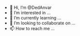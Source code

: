 - 👋 Hi, I’m @DedAnvar
- 👀 I’m interested in ...
- 🌱 I’m currently learning ...
- 💞️ I’m looking to collaborate on ...
- 📫 How to reach me ...

<!---
DedAnvar/DedAnvar is a ✨ special ✨ repository because its `README.md` (this file) appears on your GitHub profile.
You can click the Preview link to take a look at your changes.
--->
